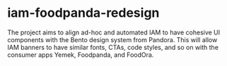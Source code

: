 # iam-foodpanda-redesign
The project aims to align ad-hoc and automated IAM to have cohesive UI components with the Bento design system from Pandora. This will allow IAM banners to have similar fonts, CTAs, code styles, and so on with the consumer apps Yemek, Foodpanda, and FoodOra.
